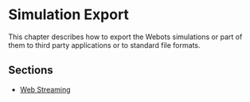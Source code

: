 # Simulation Export

This chapter describes how to export the Webots simulations or part of them to third party applications or to standard file formats.

## Sections

- [Web Streaming](web-streaming.md)
